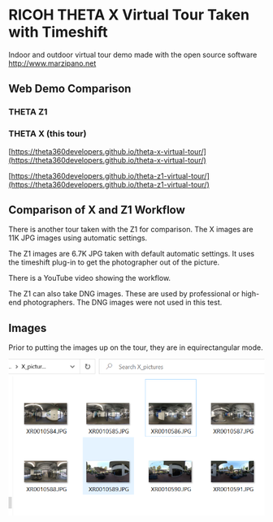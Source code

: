 # RICOH THETA X Virtual Tour Taken with Timeshift 

Indoor and outdoor virtual tour demo made with the open source software 
http://www.marzipano.net

## Web Demo Comparison

### THETA Z1


### THETA X (this tour)

[https://theta360developers.github.io/theta-x-virtual-tour/](https://theta360developers.github.io/theta-x-virtual-tour/)

[https://theta360developers.github.io/theta-z1-virtual-tour/](https://theta360developers.github.io/theta-z1-virtual-tour/)


## Comparison of X and Z1 Workflow

There is another tour taken with the Z1 for comparison.  The X images are 11K JPG images using automatic settings.

The Z1 images are 6.7K JPG taken with default automatic settings.  It uses the timeshift plug-in to get the photographer out of the picture.

There is a YouTube video showing the workflow.

The Z1 can also take DNG images.  These are used by professional or high-end photographers.  The DNG images were not used in this test.

## Images

Prior to putting the images up on the tour, they are in equirectangular mode.

![Z1 images](readme/theta_x_images.png)